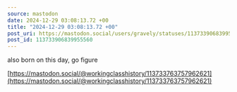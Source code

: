 ```yaml
---
source: mastodon
date: 2024-12-29 03:08:13.72 +00
title: "2024-12-29 03:08:13.72 +00"
post_uri: https://mastodon.social/users/gravely/statuses/113733906839955560
post_id: 113733906839955560
---
```

also born on this day, go figure

[https://mastodon.social/@workingclasshistory/113733763757962621](https://mastodon.social/@workingclasshistory/113733763757962621)


